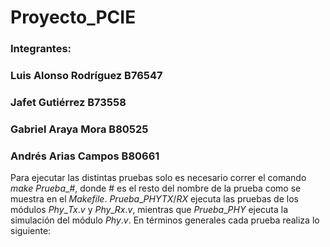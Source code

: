 # Proyecto_PCIE
### Integrantes:
### Luis Alonso Rodríguez B76547 
### Jafet Gutiérrez B73558
### Gabriel Araya Mora B80525
### Andrés Arias Campos B80661

Para ejecutar las distintas pruebas solo es necesario correr el comando $make$ $Prueba\_\#$, donde \# es el resto del nombre de la prueba como se muestra en el $Makefile$. $Prueba\_PHYTX/RX$ ejecuta las pruebas de los módulos $Phy\_Tx.v$ y $Phy\_Rx.v$, mientras que $Prueba\_PHY$ ejecuta la simulación del módulo $Phy.v$. En términos generales cada prueba realiza lo siguiente:

